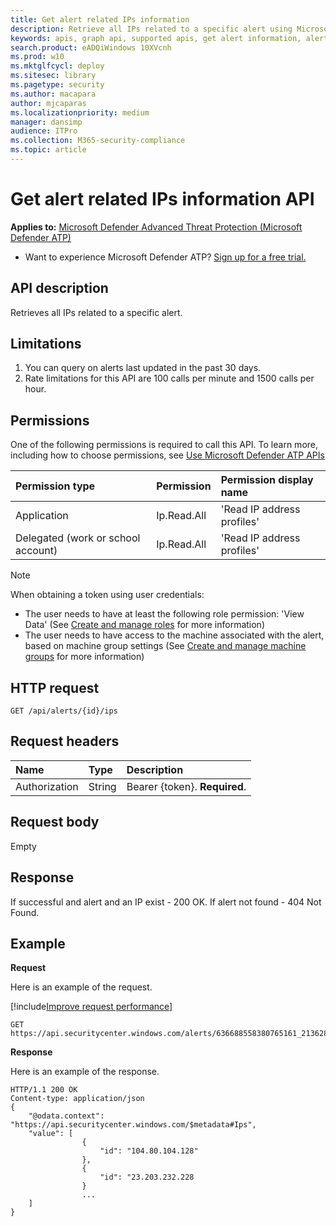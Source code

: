 ```yaml
---
title: Get alert related IPs information 
description: Retrieve all IPs related to a specific alert using Microsoft Defender Advanced Threat Protection (Microsoft Defender ATP).
keywords: apis, graph api, supported apis, get alert information, alert information, related ip
search.product: eADQiWindows 10XVcnh
ms.prod: w10
ms.mktglfcycl: deploy
ms.sitesec: library
ms.pagetype: security
ms.author: macapara
author: mjcaparas
ms.localizationpriority: medium
manager: dansimp
audience: ITPro
ms.collection: M365-security-compliance 
ms.topic: article
---
```


# Get alert related IPs information API

**Applies to:** [Microsoft Defender Advanced Threat Protection (Microsoft Defender ATP)](https://go.microsoft.com/fwlink/p/?linkid=2069559)

- Want to experience Microsoft Defender ATP? [Sign up for a free trial.](https://www.microsoft.com/microsoft-365/windows/microsoft-defender-atp?ocid=docs-wdatp-exposedapis-abovefoldlink) 


## API description
Retrieves all IPs related to a specific alert.


## Limitations
1. You can query on alerts last updated in the past 30 days.
2. Rate limitations for this API are 100 calls per minute and 1500 calls per hour.


## Permissions
One of the following permissions is required to call this API. To learn more, including how to choose permissions, see [Use Microsoft Defender ATP APIs](apis-intro.md)

Permission type |	Permission	|	Permission display name
:---|:---|:---
Application |	Ip.Read.All |	'Read IP address profiles'
Delegated (work or school account) | Ip.Read.All |	'Read IP address profiles'

>[!Note]
> When obtaining a token using user credentials:
>- The user needs to have at least the following role permission: 'View Data' (See [Create and manage roles](user-roles.md) for more information)
>- The user needs to have access to the machine associated with the alert, based on machine group settings (See [Create and manage machine groups](machine-groups.md) for more information)

## HTTP request
```
GET /api/alerts/{id}/ips
```

## Request headers

Name | Type | Description
:---|:---|:---
Authorization | String | Bearer {token}. **Required**.


## Request body
Empty

## Response
If successful and alert and an IP exist - 200 OK. If alert not found - 404 Not Found.


## Example

**Request**

Here is an example of the request.

[!include[Improve request performance](../../includes/improve-request-performance.md)]

```
GET https://api.securitycenter.windows.com/alerts/636688558380765161_2136280442/ips
```

**Response**

Here is an example of the response.


```
HTTP/1.1 200 OK
Content-type: application/json
{
    "@odata.context": "https://api.securitycenter.windows.com/$metadata#Ips",    
	"value": [
				{
					"id": "104.80.104.128"
				},
				{
					"id": "23.203.232.228	
				}
				...
	]
}
 
```
